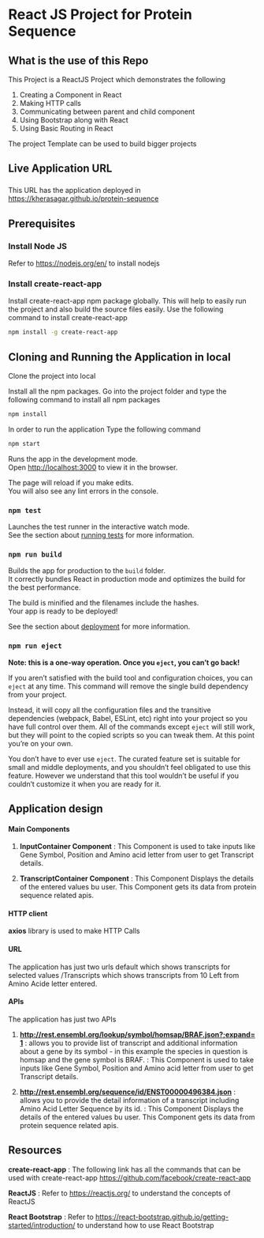 # React JS Project for Protein Sequence

## What is the use of this Repo

This Project is a ReactJS Project which demonstrates the following
1. Creating a Component in React
2. Making HTTP calls
3. Communicating between parent and child component
4. Using Bootstrap along with React
5. Using Basic Routing in React

The project Template can be used to build bigger projects

## Live Application URL

### 
This URL has the application deployed in https://kherasagar.github.io/protein-sequence

## Prerequisites

### Install Node JS
Refer to https://nodejs.org/en/ to install nodejs

### Install create-react-app
Install create-react-app npm package globally. This will help to easily run the project and also build the source files easily. Use the following command to install create-react-app

```bash
npm install -g create-react-app
```

## Cloning and Running the Application in local

Clone the project into local

Install all the npm packages. Go into the project folder and type the following command to install all npm packages

```bash
npm install
```

In order to run the application Type the following command

```bash
npm start
```

Runs the app in the development mode.\
Open [http://localhost:3000](http://localhost:3000) to view it in the browser.

The page will reload if you make edits.\
You will also see any lint errors in the console.

### `npm test`

Launches the test runner in the interactive watch mode.\
See the section about [running tests](https://facebook.github.io/create-react-app/docs/running-tests) for more information.

### `npm run build`

Builds the app for production to the `build` folder.\
It correctly bundles React in production mode and optimizes the build for the best performance.

The build is minified and the filenames include the hashes.\
Your app is ready to be deployed!

See the section about [deployment](https://facebook.github.io/create-react-app/docs/deployment) for more information.

### `npm run eject`

**Note: this is a one-way operation. Once you `eject`, you can’t go back!**

If you aren’t satisfied with the build tool and configuration choices, you can `eject` at any time. This command will remove the single build dependency from your project.

Instead, it will copy all the configuration files and the transitive dependencies (webpack, Babel, ESLint, etc) right into your project so you have full control over them. All of the commands except `eject` will still work, but they will point to the copied scripts so you can tweak them. At this point you’re on your own.

You don’t have to ever use `eject`. The curated feature set is suitable for small and middle deployments, and you shouldn’t feel obligated to use this feature. However we understand that this tool wouldn’t be useful if you couldn’t customize it when you are ready for it.


## Application design

#### Main Components

1. **InputContainer Component** : This Component is used to take inputs like Gene Symbol, Position and Amino acid letter from user to get Transcript details.

2. **TranscriptContainer Component** : This Component Displays the details of the entered values bu user. This Component gets its data from protein sequence related apis. 

#### HTTP client

**axios** library is used to make HTTP Calls

#### URL

The application has just two urls default which shows transcripts for selected values /Transcripts which shows transcripts from 10 Left from Amino Acide letter entered.

#### APIs

The application has just two APIs

1. **http://rest.ensembl.org/lookup/symbol/homsap/BRAF.json?;expand=1** : allows you to provide list of transcript and additional information about a gene by its symbol - in this example the species in question is homsap and the gene symbol is BRAF. : This Component is used to take inputs like Gene Symbol, Position and Amino acid letter from user to get Transcript details.

2. **http://rest.ensembl.org/sequence/id/ENST00000496384.json** : allows you to provide the detail information of a transcript including Amino Acid Letter Sequence by its id. : This Component Displays the details of the entered values bu user. This Component gets its data from protein sequence related apis. 

## Resources

**create-react-app** : The following link has all the commands that can be used with create-react-app
https://github.com/facebook/create-react-app

**ReactJS** : Refer to https://reactjs.org/ to understand the concepts of ReactJS

**React Bootstrap** : Refer to https://react-bootstrap.github.io/getting-started/introduction/ to understand how to use React Bootstrap

